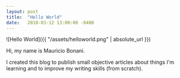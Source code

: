 ```yaml
---
layout: post
title:  "Hello World"
date:   2018-03-12 13:00:00 -0400
---
```

![Hello World]({{ "/assets/helloworld.png" | absolute_url }})

Hi, my name is Mauricio Bonani.

I created this blog to publish small objective articles about things I'm learning and to improve my writing skills (from scratch).